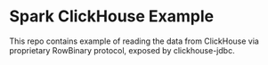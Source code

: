 # Spark ClickHouse Example

This repo contains example of reading the data from ClickHouse via proprietary RowBinary protocol, exposed by clickhouse-jdbc.
